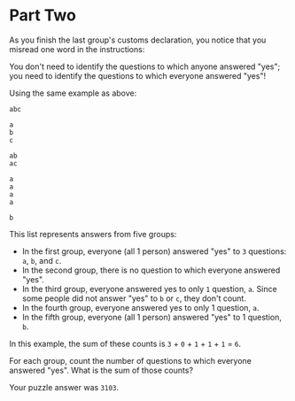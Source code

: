 # Part Two

As you finish the last group's customs declaration, you notice that you misread one word in the instructions:

You don't need to identify the questions to which anyone answered "yes"; you need to identify the questions to which everyone answered "yes"!

Using the same example as above:

```
abc

a
b
c

ab
ac

a
a
a
a

b
```

This list represents answers from five groups:

* In the first group, everyone (all 1 person) answered "yes" to `3` questions: `a`, `b`, and `c`.
* In the second group, there is no question to which everyone answered "yes".
* In the third group, everyone answered yes to only `1` question, `a`. Since some people did not answer "yes" to `b` or `c`, they don't count.
* In the fourth group, everyone answered yes to only 1 question, `a`.
* In the fifth group, everyone (all 1 person) answered "yes" to 1 question, `b`.

In this example, the sum of these counts is `3` + `0` + `1` + `1` + `1` = `6`.

For each group, count the number of questions to which everyone answered "yes". What is the sum of those counts?

Your puzzle answer was `3103`.
